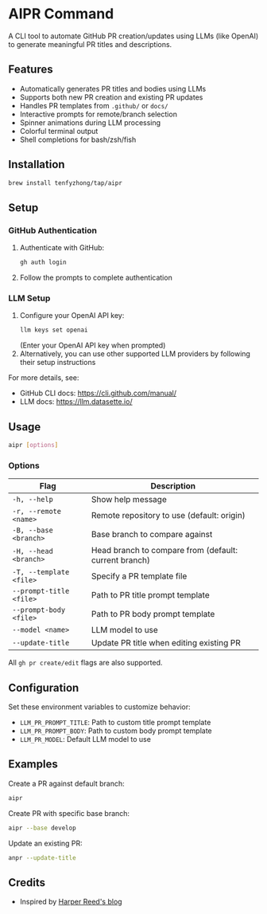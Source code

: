 # AIPR Command

A CLI tool to automate GitHub PR creation/updates using LLMs (like OpenAI) to generate meaningful PR titles and descriptions.

## Features

- Automatically generates PR titles and bodies using LLMs
- Supports both new PR creation and existing PR updates
- Handles PR templates from `.github/` or `docs/`
- Interactive prompts for remote/branch selection
- Spinner animations during LLM processing
- Colorful terminal output
- Shell completions for bash/zsh/fish

## Installation
```sh
brew install tenfyzhong/tap/aipr
```

## Setup

### GitHub Authentication
1. Authenticate with GitHub:
   ```sh
   gh auth login
   ```
2. Follow the prompts to complete authentication

### LLM Setup
1. Configure your OpenAI API key:
   ```sh
   llm keys set openai
   ```
   (Enter your OpenAI API key when prompted)
2. Alternatively, you can use other supported LLM providers by following their setup instructions

For more details, see:
- GitHub CLI docs: https://cli.github.com/manual/
- LLM docs: https://llm.datasette.io/

## Usage

```sh
aipr [options]
```

### Options

| Flag | Description |
|------|-------------|
| `-h, --help` | Show help message |
| `-r, --remote <name>` | Remote repository to use (default: origin) |
| `-B, --base <branch>` | Base branch to compare against |
| `-H, --head <branch>` | Head branch to compare from (default: current branch) |
| `-T, --template <file>` | Specify a PR template file |
| `--prompt-title <file>` | Path to PR title prompt template |
| `--prompt-body <file>` | Path to PR body prompt template |
| `--model <name>` | LLM model to use |
| `--update-title` | Update PR title when editing existing PR |

All `gh pr create/edit` flags are also supported.

## Configuration

Set these environment variables to customize behavior:

- `LLM_PR_PROMPT_TITLE`: Path to custom title prompt template
- `LLM_PR_PROMPT_BODY`: Path to custom body prompt template
- `LLM_PR_MODEL`: Default LLM model to use

## Examples

Create a PR against default branch:
```sh
aipr
```

Create PR with specific base branch:
```sh
aipr --base develop
```

Update an existing PR:
```sh
anpr --update-title
```

## Credits

- Inspired by [Harper Reed's blog](https://harper.blog/2024/03/11/use-an-llm-to-automagically-generate-meaningful-git-commit-messages/)

